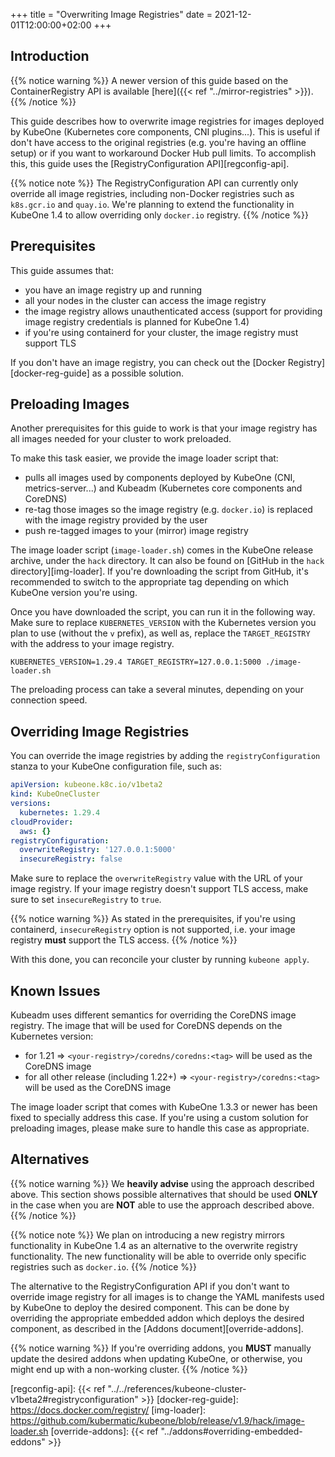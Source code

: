 +++
title = "Overwriting Image Registries"
date = 2021-12-01T12:00:00+02:00
+++

## Introduction

{{% notice warning %}}
A newer version of this guide based on the ContainerRegistry API is available
[here]({{< ref "../mirror-registries" >}}).
{{% /notice %}}

This guide describes how to overwrite image registries for images deployed by
KubeOne (Kubernetes core components, CNI plugins...). This is useful if don't
have access to the original registries (e.g. you're having an offline setup)
or if you want to workaround Docker Hub pull limits. To accomplish this, this
guide uses the [RegistryConfiguration API][regconfig-api].

{{% notice note %}}
The RegistryConfiguration API can currently only override all image registries,
including non-Docker registries such as `k8s.gcr.io` and `quay.io`. We're
planning to extend the functionality in KubeOne 1.4 to allow overriding only
`docker.io` registry.
{{% /notice %}}

## Prerequisites

This guide assumes that:

* you have an image registry up and running
* all your nodes in the cluster can access the image registry
* the image registry allows unauthenticated access (support for providing
  image registry credentials is planned for KubeOne 1.4)
* if you're using containerd for your cluster, the image registry must support
  TLS

If you don't have an image registry, you can check out the
[Docker Registry][docker-reg-guide] as a possible solution.

## Preloading Images

Another prerequisites for this guide to work is that your image registry has
all images needed for your cluster to work preloaded.

To make this task easier, we provide the image loader script that:

* pulls all images used by components deployed by KubeOne (CNI,
  metrics-server...) and Kubeadm (Kubernetes core components and CoreDNS)
* re-tag those images so the image registry (e.g. `docker.io`) is replaced
  with the image registry provided by the user
* push re-tagged images to your (mirror) image registry

The image loader script (`image-loader.sh`) comes in the KubeOne release
archive, under the `hack` directory. It can also be found on [GitHub in the
`hack` directory][img-loader]. If you're downloading the script from GitHub,
it's recommended to switch to the appropriate tag depending on which KubeOne
version you're using.

Once you have downloaded the script, you can run it in the following way.
Make sure to replace `KUBERNETES_VERSION` with the Kubernetes version you plan
to use (without the `v` prefix), as well as, replace the `TARGET_REGISTRY` with
the address to your image registry.

```
KUBERNETES_VERSION=1.29.4 TARGET_REGISTRY=127.0.0.1:5000 ./image-loader.sh
```

The preloading process can take a several minutes, depending on your
connection speed.

## Overriding Image Registries

You can override the image registries by adding the `registryConfiguration`
stanza to your KubeOne configuration file, such as:

```yaml
apiVersion: kubeone.k8c.io/v1beta2
kind: KubeOneCluster
versions:
  kubernetes: 1.29.4
cloudProvider:
  aws: {}
registryConfiguration:
  overwriteRegistry: '127.0.0.1:5000'
  insecureRegistry: false
```

Make sure to replace the `overwriteRegistry` value with the URL of your image
registry. If your image registry doesn't support TLS access, make sure to set
`insecureRegistry` to `true`.

{{% notice warning %}}
As stated in the prerequisites, if you're using containerd, `insecureRegistry`
option is not supported, i.e. your image registry **must** support the TLS
access.
{{% /notice %}}

With this done, you can reconcile your cluster by running `kubeone apply`.

## Known Issues

Kubeadm uses different semantics for overriding the CoreDNS image registry.
The image that will be used for CoreDNS depends on the Kubernetes version:

* for 1.21 => `<your-registry>/coredns/coredns:<tag>` will be used as the
  CoreDNS image
* for all other release (including 1.22+) => `<your-registry>/coredns:<tag>`
  will be used as the CoreDNS image

The image loader script that comes with KubeOne 1.3.3 or newer has been fixed
to specially address this case. If you're using a custom solution for
preloading images, please make sure to handle this case as appropriate.

## Alternatives

{{% notice warning %}}
We **heavily advise** using the approach described above. This section shows
possible alternatives that should be used **ONLY** in the case when you are
**NOT** able to use the approach described above.
{{% /notice %}}

{{% notice note %}}
We plan on introducing a new registry mirrors functionality in KubeOne 1.4 as
an alternative to the overwrite registry functionality. The new functionality
will be able to override only specific registries such as `docker.io`.
{{% /notice %}}

The alternative to the RegistryConfiguration API if you don't want to override
image registry for all images is to change the YAML manifests used by KubeOne
to deploy the desired component. This can be done by overriding the appropriate
embedded addon which deploys the desired component, as described in the
[Addons document][override-addons].

{{% notice warning %}}
If you're overriding addons, you **MUST** manually update the desired addons
when updating KubeOne, or otherwise, you might end up with a non-working
cluster.
{{% /notice %}}

[regconfig-api]: {{< ref "../../references/kubeone-cluster-v1beta2#registryconfiguration" >}}
[docker-reg-guide]: https://docs.docker.com/registry/
[img-loader]: https://github.com/kubermatic/kubeone/blob/release/v1.9/hack/image-loader.sh
[override-addons]: {{< ref "../addons#overriding-embedded-eddons" >}}
